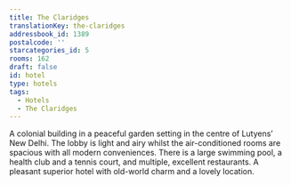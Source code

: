 ```yaml
---
title: The Claridges
translationKey: the-claridges
addressbook_id: 1389
postalcode: ''
starcategories_id: 5
rooms: 162
draft: false
id: hotel
type: hotels
tags:
  - Hotels
  - The Claridges
---
```

A colonial building in a peaceful garden setting in the centre of Lutyens’ New Delhi. The lobby is light and airy whilst the air-conditioned rooms are spacious with all modern conveniences. There is a large swimming pool, a health club and a tennis court, and multiple, excellent restaurants. A pleasant superior hotel with old-world charm and a lovely location.